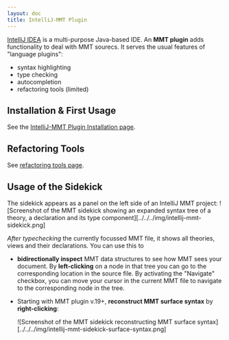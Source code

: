 ```yaml
---
layout: doc
title: IntelliJ-MMT Plugin
---
```


[IntelliJ IDEA](https://www.jetbrains.com/idea/) is a multi-purpose Java-based IDE. An **MMT plugin** adds functionality to deal with MMT sourecs. It serves the usual features of "language plugins":

- syntax highlighting
- type checking
- autocompletion
- refactoring tools (limited)

## Installation & First Usage

See the [IntelliJ-MMT Plugin Installation page](installation).

## Refactoring Tools

See [refactoring tools page](refactoring).

## Usage of the Sidekick

The sidekick appears as a panel on the left side of an IntelliJ MMT project:
![Screenshot of the MMT sidekick showing an expanded syntax tree of a theory, a declaration and its type component][../../../img/intellij-mmt-sidekick.png]

*After typechecking* the currently focussed MMT file, it shows all theories, views and their declarations. You can use this to

- **bidirectionally inspect** MMT data structures to see how MMT sees your document. By **left-clicking** on a node in that tree you can go to the corresponding location in the source file. By activating the "Navigate" checkbox, you can move your cursor in the current MMT file to navigate to the corresponding node in the tree.
- Starting with MMT plugin v.19+, **reconstruct MMT surface syntax** by **right-clicking**:

    ![Screenshot of the MMT sidekick reconstructing MMT surface syntax][../../../img/intellij-mmt-sidekick-surface-syntax.png]